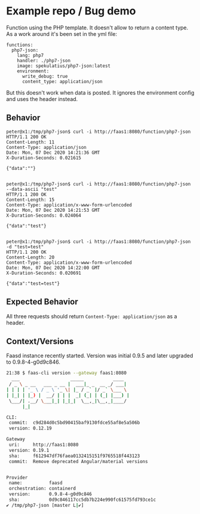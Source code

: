 # Example repo / Bug demo

Function using the PHP template. It doesn't allow to return a content type. As a work around it's been set in the yml file:

```
functions:
  php7-json:
    lang: php7
    handler: ./php7-json
    image: spekulatius/php7-json:latest
    environment:
      write_debug: true
      content_type: application/json
```

But this doesn't work when data is posted. It ignores the environment config and uses the header instead.

## Behavior

```
peter@x1:/tmp/php7-json$ curl -i http://faas1:8080/function/php7-json
HTTP/1.1 200 OK
Content-Length: 11
Content-Type: application/json
Date: Mon, 07 Dec 2020 14:21:36 GMT
X-Duration-Seconds: 0.021615

{"data":""}


peter@x1:/tmp/php7-json$ curl -i http://faas1:8080/function/php7-json --data-ascii "test"
HTTP/1.1 200 OK
Content-Length: 15
Content-Type: application/x-www-form-urlencoded
Date: Mon, 07 Dec 2020 14:21:53 GMT
X-Duration-Seconds: 0.024064

{"data":"test"}


peter@x1:/tmp/php7-json$ curl -i http://faas1:8080/function/php7-json -d "test=test"
HTTP/1.1 200 OK
Content-Length: 20
Content-Type: application/x-www-form-urlencoded
Date: Mon, 07 Dec 2020 14:22:00 GMT
X-Duration-Seconds: 0.020691

{"data":"test=test"}
```

## Expected Behavior

All three requests should return `Content-Type: application/json` as a header.


## Context/Versions

Faasd instance recently started. Version was initial 0.9.5 and later upgraded to 0.9.8-4-g0d9c846.

```bash
21:38 $ faas-cli version --gateway faas1:8080
  ___                   _____           ____
 / _ \ _ __   ___ _ __ |  ___|_ _  __ _/ ___|
| | | | '_ \ / _ \ '_ \| |_ / _` |/ _` \___ \
| |_| | |_) |  __/ | | |  _| (_| | (_| |___) |
 \___/| .__/ \___|_| |_|_|  \__,_|\__,_|____/
      |_|

CLI:
 commit:  c9d284d0c5bd90415baf9130fdce55af8e5a506b
 version: 0.12.19

Gateway
 uri:     http://faas1:8080
 version: 0.19.1
 sha:     f612947df76faea0132415151f9765518f443123
 commit:  Remove deprecated Angular/material versions


Provider
 name:          faasd
 orchestration: containerd
 version:       0.9.8-4-g0d9c846
 sha:           0d9c846117cc5db7b224e990fc61575fd793ce1c
✔ /tmp/php7-json [master L|✔]
```
